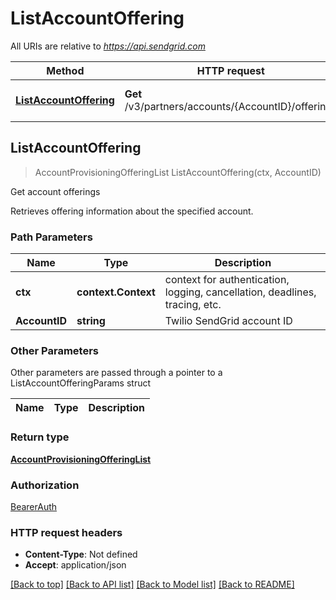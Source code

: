 # ListAccountOffering

All URIs are relative to *https://api.sendgrid.com*

Method | HTTP request | Description
------------- | ------------- | -------------
[**ListAccountOffering**](ListAccountOffering.md#ListAccountOffering) | **Get** /v3/partners/accounts/{AccountID}/offerings | Get account offerings



## ListAccountOffering

> AccountProvisioningOfferingList ListAccountOffering(ctx, AccountID)

Get account offerings

Retrieves offering information about the specified account.

### Path Parameters


Name | Type | Description
------------- | ------------- | -------------
**ctx** | **context.Context** | context for authentication, logging, cancellation, deadlines, tracing, etc.
**AccountID** | **string** | Twilio SendGrid account ID

### Other Parameters

Other parameters are passed through a pointer to a ListAccountOfferingParams struct


Name | Type | Description
------------- | ------------- | -------------

### Return type

[**AccountProvisioningOfferingList**](AccountProvisioningOfferingList.md)

### Authorization

[BearerAuth](../README.md#BearerAuth)

### HTTP request headers

- **Content-Type**: Not defined
- **Accept**: application/json

[[Back to top]](#) [[Back to API list]](../README.md#documentation-for-api-endpoints)
[[Back to Model list]](../README.md#documentation-for-models)
[[Back to README]](../README.md)


